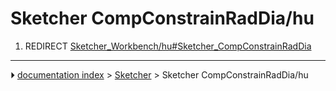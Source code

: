 # Sketcher CompConstrainRadDia/hu
1.  REDIRECT [Sketcher_Workbench/hu#Sketcher_CompConstrainRadDia](Sketcher_Workbench/hu#Sketcher_CompConstrainRadDia.md)



---
⏵ [documentation index](../README.md) > [Sketcher](Sketcher_Workbench.md) > Sketcher CompConstrainRadDia/hu
